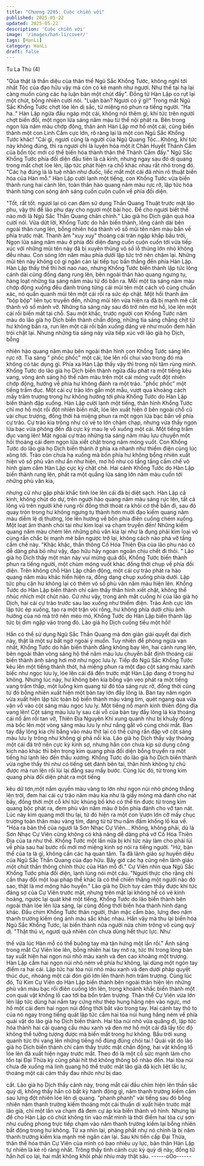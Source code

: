 ```yaml
---
title: "Chương 2285: Cuộc chiến với"
published: 2025-05-22
updated: 2025-05-22
description: 'Cuộc chiến với'
image: '/images/han-li/cover/'
tags: [HanLi]
category: HanLi
draft: false
---
```


Tu La Thù (4)

"Qủa thật là thần diệu của thân thể Ngũ Sắc Khổng Tước, không
nghĩ tới nhất Tộc của đạo hữu vậy mà còn có kẻ mạnh như ngươi.
Như thế tại hạ lại càng muốn cùng các hạ luận bàn một chút đấy".
Đồng tử Hàn Lập co rụt lại một chút, bỗng nhiên cười nói.
"Luận bàn? Ngươi có ý gì!" Trong mắt Ngũ Sắc Khổng Tước chợt
lóe lên dị sắc, từ miệng nó phun ra tiếng người.
"Ha ha.." Hàn Lập ngửa đầu ngáp một cái, không nói thêm gì, khí
tức trên người chợt biến đổi, một ngọn lửa sáng năm màu từ thể
nội phát ra.
Bên trong ngọn lửa năm màu chớp động, thân ảnh Hàn Lập mơ
hồ một cái, cũng biến thành một con Linh Cầm cực lớn, rõ ràng lại
là một con Ngũ Sắc Khổng Tước khác!
"Cái gì, ngươi cũng là người của Ngũ Quang Tộc…Không, khí tức
này không đúng, thì ra ngươi chỉ là luyện hóa một ít Chân Huyết
Thánh Cầm của bổn tộc mới có thể biến hóa thành thân thể
Thánh Cầm đấy." Ngũ Sắc Khổng Tước phía đối diện đầu tiên là
cả kinh, nhưng ngay sau đó dị quang trong mắt chợt lóe lên, lập
tức phát hiện ra chỗ khác nhau rất nhỏ trong đó.
"Các hạ đúng là là tuệ nhãn như đuốc, liếc mắt một cái đã nhìn rõ
thuật biến hóa của Hàn mỗ."
Hàn Lập cười lạnh một tiếng, con Khổng Tước vừa biến thành
rung hai cành lên, toàn thân hào quang năm màu rực rỡ, lập tức
hóa thành từng con sóng ánh sáng cuồn cuộn cuốn về phía đối
diện.

"Tốt, rất tốt. ngươi lại có can đảm sử dụng Thần Quang Thuật
trước mặt lão phu, vậy thì để lão phu dạy cho ngươi một bài học.
Để cho ngươi biết thế nào mới là Ngũ Sắc Thần Quang chân
chính." Lão già họ Dịch giận quá hóa cười nói.
Vừa dứt lời, Khổng Tước do hắn biến thành, lông cánh dài bên
ngoài thân rung lên, bỗng nhiên hóa thành vô số mũi tên năm
màu bắn về phía trước mặt.
Thanh âm "xuy xuy" thoáng cái tràn ngập khắp bầu trời, Ngọn lửa
sáng năm màu ở phía đối diện đang cuồn cuộn cuốn tới vừa tiếp
xúc với những mũi tên này đã bị xuyên thủng vô số lỗ thủng lớn
nhỏ không đều nhau.
Con sóng lớn năm màu phía dưới lập tức trở nên chậm lại.
Những mũi tên này không có gì ngăn cản lại tiếp tục bắn thẳng
đến phía Hàn Lập.
Hàn Lập thấy thế thì hơi nao nao, nhưng Khổng Tước biến thành
lập tức lông cánh dài cũng đồng dạng rung lên, bên ngoài thân
hào quang ngưng tụ, hàng loạt những tia sáng năm màu từ đó
bắn ra.
Mỗi một tia sáng năm màu chớp động xuống đều đánh trúng từng
cái mũi tên một cách vô cùng chuẩn xác, nó quấn quanh mũi tên
một cái rồi ra sức ép chặt.
Một hồi thanh âm "bộp bộp" liên tục truyền đến, những mũi tên
vừa hiện ra đã bị mạnh mẽ cắt thành vô số mảnh vỡ.
Những tia sáng này sau đó trở nên mơ hồ, lóe lên một cái rồi biến
mất tại chỗ.
Sau một khắc, trước người con Khổng Tước năm màu do lão già
họ Dịch biến thành chấn động, những tia sáng chằng chịt từ hư
không bắn ra, run lên một cái rồi bắn xuống dáng vẻ như muốn
đem hắn trói chặt lại.
Nhưng những tia sáng này vừa tiếp xúc với lão già họ Dịch, bỗng

nhiên hào quang năm màu bên ngoài thân hình con Khổng Tước
sáng lên rực rỡ.
Tia sáng " phốc phốc" một cái, lóe lên rồi chui vào trong đó mà
không có tác dụng gì.
Phía xa Hàn Lập thấy vậy thì trong nội tâm rùng mình.
Khổng Tước do lão già họ Dịch biến thành ngửa đầu phát ra một
tiếng kêu vang, vòng ánh sáng hộ thể năm màu trên một cái
móng vuốt đột nhiên chớp động, hướng về phía hư không đánh
ra một trảo.
"phốc phốc" một tiếng trầm đục.
Một cái cự trảo lớn gần một mẫu, vượt qua khoảng cách mấy
trăm trượng trong hư không hướng tới phía Khổng Tước do Hàn
Lập biến thành đập xuống.
Hàn Lập cười lạnh một tiếng, thân hình Khổng Tước chỉ mơ hồ
một rồi đột nhiên biến mất, lóe lên xuất hiện ở bên ngoài chỗ cũ
vài chục trượng, đồng thời há miệng phun ra một ngọn lửa bạc
bắn về phía cự trảo.
Cự trảo kia trông như có vẻ to lớn chậm chạp, nhưng vừa thấy
ngọn lửa bạc vừa phóng đến đã cực kỳ mau lẹ vỗ xuống một cái.
Một tiếng trầm đục vang lên!
Mặt ngoài cự trảo những tia sáng năm màu lưu chuyển một hồi
thoáng cái đem ngọn lửa xiết chặt trong năm móng vuốt. Con
Khổng Tước do lão già họ Dịch biến thành ở phía xa nhanh như
thiểm điện cùng lúc xông tới.
Trảo còn chưa hạ xuống mà bốn phía hư không bỗng nhiên xuất
hiện vô số phù văn như ẩn như hiện, mơ hồ như có tầng tầng
cấm chế vô hình giam cầm Hàn Lập cực kỳ chặt chẽ.
Hai cánh Khổng Tước do Hàn Lập biến thành rung lên, phất ra
một quầng lửa sáng lớn năm màu cuốn tới những phù văn kia,

nhưng cứ như gặp phải khắc tinh lóe lên cái đã bị diệt sạch.
Hàn Lập cả kinh, không chút do dự, trên người hào quang năm
màu sáng rực lên, tất cả lông vũ trên người khẽ rung rồi đồng thời
thoát ra khỏi cơ thể bắn đi, sau đó quay tròn trong hư không
ngưng tụ thành hơn mười đạo kiếm quang năm màu diễm lệ dị
thường, lóe lên hướng về bốn phía điên cuồng chém xuống.
Một loạt âm thanh chói tai như kim loại va chạm truyền đến!
Những kiếm quang năm màu chém lên những phù văn kia lại như
là đụng phải kim loại vô cùng rắn chắc bị mạnh mẽ bắn ngược trở
lại, không cách nào phá vỡ tầng cấm chế này.
"Khặc khặc, thần thông Cố Hóa Thiên Địa của lão phu nào có dễ
dàng phá bỏ như vậy, đạo hữu hãy ngoan ngoãn chịu chết đi thôi.
" Lão già họ Dich thấy một màn này vui mừng quá đỗi, Khổng
Tước biến thành phun ra tiếng người, một chùm móng vuốt khác
đồng thời chụp về phía đối diện.
Trên không chỗ Hàn Lập chấn động, một cái cự trảo phát ra hào
quang năm màu khác hiển hiện ra, đồng dạng chụp xuống phía
dưới.
Lập tức phụ cận hư không lại có thêm vô số phù văn năm màu
hiện lên.
Khổng Tước do Hàn Lập biến thành chỉ cảm thấy thân hình xiết
chặt, không thể nhúc nhích một chút nào.
Cứ như vậy, trong ánh mắt cuồng hỉ của lão già họ Dịch, hai cái
cự trảo trước sau lao xuống như thiểm điện.
Trảo Ảnh cực lớn lập tức ép xuống, tạo ra một trận vòi rồng, hư
không phía dưới chịu ảnh hưởng của nó mà trở nên méo mó,
Khổng Tước do Hàn Lập biến thành lập tức bị dìm ngập vào trong
đó.
Lão già họ Dịch cuồng tiếu một hồi!

Hắn có thể sử dụng Ngũ Sắc Thần Quang mà đơn giản giải quyết
đại địch này, thật là một sự bất ngờ ngoài ý muốn.
Tuy nhiên để phòng ngừa vạn nhất, Khổng Tước do hắn biến
thành đằng không bay lên, hai cánh rung lên, bên ngoài thân vòng
sáng hộ thể năm màu lưu chuyển bất định thoáng cái biến thành
ánh sáng hơi mờ như ngọc lưu ly.
Tiếp đó Ngũ Sắc Khổng Tước kêu lên một tiếng thánh thót, há
miệng phun ra một đạo cột sáng màu xanh biếc như ngọc lưu ly,
lóe lên cái đã đến trước mặt Hàn Lập đang ở trong hư không.
Nhưng lúc này, hư không bên kia bỗng vặn vẹo phát ra một tiếng
vang trầm thấp, một luồng kim quang từ đó tỏa sáng rực rỡ, đồng
thời cũng từ đó bỗng nhiên xuất hiện một bàn tay lớn đầy lông lá.
Bàn tay năm ngón vừa xuất hiện lập tức toàn bộ biến thành màu
vàng tím, quét ngang qua vừa vặn vỗ vào cột sáng màu ngọc lưu
ly.
Một tiếng nổ mạnh kinh thiên động địa vang lên!
Cột sáng màu lưu ly sau cái vỗ của bàn tay đầy lông lá kia thoáng
cái nổ ầm rồi tan vỡ, Thiên Địa Nguyên Khí xung quanh như bị
khuấy động mà bốc lên một vòng sáng màu lưu ly như nắng gắt
vô cùng chói mắt.
Bàn tay đầy lông kia chỉ bằng vào máu thịt lại có thể cứng rắn đập
vỡ cột sáng màu lưu ly trông như không gì phá nổi kia.
Lão già họ Dịch thấy vậy thoáng một cái đã trở nên cực kỳ kinh
sợ, nhưng hắn còn chưa kịp sử dụng công kích nào khác thì bên
trong kim quang phía đối diện bỗng truyền ra một tiếng hừ lạnh
lẽo đến thấu xương.
Khổng Tước do lão già họ Dịch biến thành vừa nghe thấy thì như
có tiếng sét đánh bên tai, thân hình không tự chủ được mà run
lên rồi lùi lại đằng sau mấy bước.
Cùng lúc đó, từ trong kim quang phía đối diện phát ra một tiếng

kêu dữ tợn,một nắm quyền màu vàng to lớn như ngọn núi nhỏ
phóng thẳng lên trời, đem hai cái cự trảo năm màu kia như là giấy
mỏng mà đánh cho nát bấy, đồng thời một cỗ khí tức khủng bố
khó có thể tin được từ trong kim quang bộc phát ra, đem phù văn
năm màu ở bốn phía đánh cho vỡ tan nát.
Lúc này kim quang mới thu lại, từ đó hiện ra một con Vượn lớn cỡ
mấy chục trượng toàn thân màu vàng tím, đang từ từ thu nắm
đấm khổng lồ kia về.
"Hóa ra bản thể của ngươi là Sơn Nhạc Cự Viên… Không, không
phải, dù là Sơn Nhạc Cự Viên cũng không có khả năng dễ dàng
phá vỡ Cố Hóa Thiên Địa của ta như thế.
Khổng Tước một lần nữa bị khí tức này làm cho phải lùi về phía
sau hai bước rồi mới mở miệng kinh sợ nói ra tiếng người.
"Hừ, bản thể của ta là gì, không cần các hạ quan tâm. Ta đã lãnh
giáo sự huyền diệu của Ngũ Sắc Thần Quang của đạo hữu. Bây
giờ các hạ cũng nên lãnh giáo một chút thần thông chính thức
của Hàn mỗ đi." Cự Viên nhìn qua Ngũ Sắc Khổng Tước phía đối
diện, lạnh lùng nói một câu.
"Ngươi thực cho rằng chỉ cần thay đổi một loại pháp thể khác là
có thể chiến thắng một người nào đó sao, thật là mơ mộng hão
huyền."
Lão già họ Dịch tuy cảm thấy được khí tức đáng sợ của Cự Viên
trước mặt, nhưng trên mặt lại không hề có vẻ kinh hoáng, ngược
lại quát khẽ một tiếng, Khổng Tước do lão biến thành bên ngoài
thân lóe lên lửa sáng, lại cũng đồng thới biến hóa thành hình dạng
khác.
Đầu chim Khổng Tước thân người, thân mặc cẩm bào, lưng đeo
năm thanh trường kiếm óng ánh màu sắc khác nhau.
Hắn vậy mà thu lại biến hóa Ngũ Sắc Khổng Tước, lại biến thành
nửa người nửa chim trông vô cùng quỷ dị.
"Thật thú vị, ngươi quả nhiên còn chưa dùng hết thực lực. Như

thế vừa lúc Hàn mỗ có thể buông tay mà tận hứng một lần rồi."
Ánh sáng trong mắt Cự Viên lóe lên, bỗng nhiên hai tay mở ra,
tức thì trong lòng bàn tay xuất hiện hai ngọn núi nhỏ màu xanh và
đen cao khoảng một trượng.
Hàn Lập cầm hai ngọn núi nhỏ ném về phía hư không, lại dùng
một ngón tay điểm ra hai cái.
Lập tức hai tòa núi nhỏ màu xanh và đen dưới pháp quyết thúc
dục, nhoáng một cái đón gió lớn lên thành hơn trăm trượng.
Cùng lúc đó, Tử Kim Cự Viên do Hàn Lập biến thành bên ngoài
thân hiện lên những phù văn màu bạc rồi điên cuồng lớn lên,
trong khoảnh khắc biến thành một con quái vật khổng lồ cao tới
ba bốn trăm trượng.
Thân thể Cự Viên vừa lớn lên lập tức dùng hai nắm tay cứng như
thép hung hăng nện vào ngực, mơ hồ một cái đem hai ngọn núi
đồng thời bắt vào trong tay.
Hai cánh tay thô to của nó ngay trong tiếng quát lập tức cầm hai
tòa núi hung hăng ném về phía quái vật do lão già họ Dịch biến
thành.
Hai tòa núi nhỏ vừa quăng đi, lập tức hóa thành hai cái quang cầu
màu xanh và đen mơ hồ một cái đã lấy tốc độ không thể tưởng
tượng được mà biến mất trong hư không.
Bầu trời xung quanh tức thì vang lên những tiếng nổ đùng đùng
chói tai.!
Quái vật do lão già họ Dịch biến thành chỉ cảm thấy trước mặt
chấn động, hai vật khổng lồ lóe lên đã xuất hiện ngay trước mắt.
Theo đó là một cỗ sức mạnh làm cho tồn tại Đại Thừa kỳ cũng
phải hít thở không thông bổ nhào đến.
Hai tòa núi chưa đè xuống mà linh quang hộ thể trước mặt lão già
đã kịch liệt lắc lư, thoáng một cái cảm thấy đau nhức như bị dao

cắt.
Lão già họ Dịch thấy cảnh này, trong mắt cái đầu chim hiện lên
thần sắc quỷ dị, không thấy hắn có bất kỳ hành động gì, năm
thanh trường kiếm cắm sau lưng đột nhiên lóe lên dị quang.
"phanh phanh" vài tiếng sau đó bỗng nhiên năm thanh trường
kiếm thoáng một cái thuấn di xuất hiện trước mặt lão già, chỉ một
lần va chạm đã đem cự áp kia biến thành vô hình.
Nhưng lại để cho Hàn Lập có chút không tin vào mắt mình là thời
điểm hai tòa cự sơn như cuồng phong trực tiếp chạm vào năm
thanh trường kiếm lại bỗng nhiên bất động trong hư không.
Từ xa nhìn lại, phảng phất như nó chính là bị năm thanh trường
kiếm kia mạnh mẽ ngăn cản lại.
Sau khi tiến cấp Đại Thừa, thân thể hóa thân Cự Viên của mình
có bao nhiêu uy lực, bản thân Hàn Lập tự nhiên là kẻ rõ ràng
nhất.
Trông thấy tình cảnh cực kỳ quỷ dị này, đồng tử hắn hơi co lại, hai
mắt không khỏi phải nhíu mày thật sâu.
------oOo------
